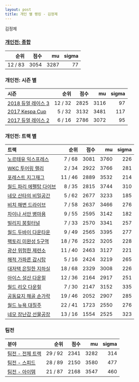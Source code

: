 ```yaml
---
layout: post
title: 개인 별 랭킹 - 김정제
---
```


김정제

### [개인전: 종합](../singles-full)

| 순위 | 점수 | mu | sigma |
|---:|---:|---:|---:|
| 12 / 83 | 3054 | 3287 | 77 |

### 개인전: 시즌 별

| 시즌 | 순위 | 점수 | mu | sigma |
|:---|---:|---:|---:|---:|
| [2018 듀얼 레이스 3](../singles-s2018_1) | 12 / 32 | 2825 | 3116 | 97 |
| [2017 Kespa Cup](../singles-s2017_2) | 5 / 32 | 3132 | 3481 | 117 |
| [2017 듀얼 레이스 2](../singles-s2017_1) | 6 / 16 | 2786 | 3072 | 95 |

### 개인전: 트랙 별

| 트랙 | 순위 | 점수 | mu | sigma |
|:---|---:|---:|---:|---:|
| [노르테유 익스프레스](../noex) | 7 / 68 | 3081 | 3760 | 226 |
| [WKC 투어링 랠리](../rally) | 2 / 34 | 2922 | 3766 | 281 |
| [포레스트 지그재그](../zigzag) | 11 / 46 | 2889 | 3532 | 214 |
| [월드 파리 에펠탑 다이브](../eifel) | 8 / 35 | 2815 | 3744 | 310 |
| [네모 산타의 비밀공간](../santa) | 5 / 62 | 2677 | 3233 | 185 |
| [비치 해변 드라이브](../haebyun) | 7 / 58 | 2637 | 3466 | 276 |
| [차이나 서안 병마용](../byeongma) | 9 / 55 | 2595 | 3142 | 182 |
| [빌리지 붐힐터널](../boomhill) | 7 / 33 | 2570 | 3341 | 257 |
| [월드 두바이 다운타운](../dubai) | 9 / 49 | 2565 | 3395 | 277 |
| [팩토리 미완성 5구역](../district5) | 18 / 76 | 2522 | 3205 | 228 |
| [광산 위험한 제련소](../jeryeonso) | 11 / 40 | 2463 | 3127 | 221 |
| [해적 가파른 감시탑](../gamshi) | 5 / 16 | 2424 | 3219 | 265 |
| [대저택 은밀한 지하실](../jeotaek) | 18 / 68 | 2329 | 3008 | 226 |
| [아이스 설산 다운힐](../seolsan) | 12 / 36 | 2164 | 2917 | 251 |
| [월드 리오 다운힐](../rio) | 7 / 30 | 2147 | 3152 | 335 |
| [공동묘지 해골 손가락](../haeson) | 19 / 46 | 2052 | 2907 | 285 |
| [월드 뉴욕 대질주](../newyork) | 22 / 41 | 1723 | 2550 | 276 |
| [네모 장난감 선물공장](../present) | 13 / 16 | 1554 | 2525 | 323 |

### 팀전

| 분야 | 순위 | 점수 | mu | sigma |
|:---|---:|---:|---:|---:|
| [팀전 - 전체 트랙](../team-full) | 29 / 92 | 2341 | 3282 | 314 |
| [팀전 - 스피드](../team-speed) | 28 / 89 | 2150 | 3580 | 477 |
| [팀전 - 아이템](../team-item) | 21 / 87 | 2168 | 3547 | 460 |

